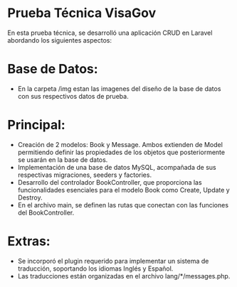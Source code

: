 # Prueba Técnica VisaGov
En esta prueba técnica, se desarrolló una aplicación CRUD en Laravel abordando los siguientes aspectos:

# Base de Datos:
* En la carpeta /img estan las imagenes del diseño de la base de datos con sus respectivos datos de prueba.

# Principal:
* Creación de 2 modelos: Book y Message. Ambos extienden de Model permitiendo definir las propiedades de los objetos que posteriormente se usarán en la base de datos.
* Implementación de una base de datos MySQL, acompañada de sus respectivas migraciones, seeders y factories.
* Desarrollo del controlador BookController, que proporciona las funcionalidades esenciales para el modelo Book como Create, Update y Destroy.
* En el archivo main, se definen las rutas que conectan con las funciones del BookController.

# Extras:
* Se incorporó el plugin requerido para implementar un sistema de traducción, soportando los idiomas Inglés y Español.
* Las traducciones están organizadas en el archivo lang/*/messages.php.